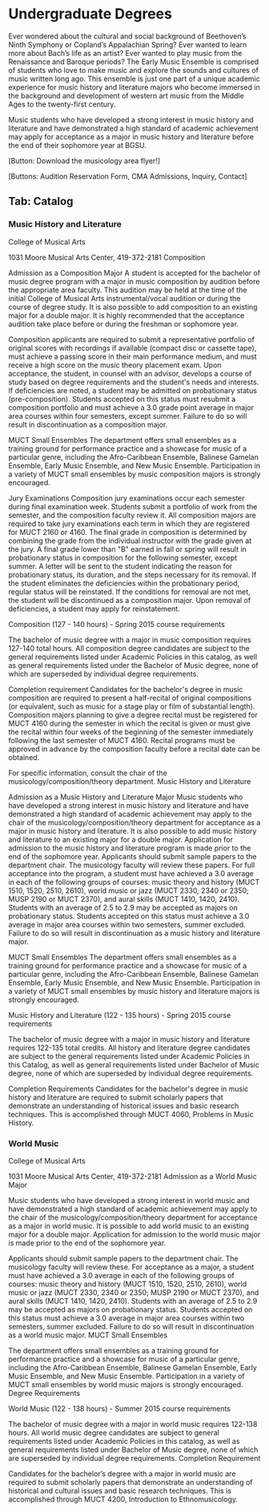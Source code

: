 # Undergraduate Degrees

Ever wondered about the cultural and social background of Beethoven’s Ninth Symphony or Copland’s Appalachian Spring? Ever wanted to learn more about Bach’s life as an artist? Ever wanted to play music from the Renaissance and Baroque periods? The Early Music Ensemble is comprised of students who love to make music and explore the sounds and cultures of music written long ago. This ensemble is just one part of a unique academic experience for music history and literature majors who become immersed in the background and development of western art music from the Middle Ages to the twenty-first century.

Music students who have developed a strong interest in music history and literature and have demonstrated a high standard of academic achievement may apply for acceptance as a major in music history and literature before the end of their sophomore year at BGSU.

[Button: Download the musicology area flyer!]

[Buttons: Audition Reservation Form, CMA Admissions, Inquiry, Contact]

## Tab: Catalog

### Music History and Literature

College of Musical Arts

1031 Moore Musical Arts Center, 419-372-2181
Composition

Admission as a Composition Major
A student is accepted for the bachelor of music degree program with a major in music composition by audition before the appropriate area faculty. This audition may be held at the time of the initial College of Musical Arts instrumental/vocal audition or during the course of degree study. It is also possible to add composition to an existing major for a double major. It is highly recommended that the acceptance audition take place before or during the freshman or sophomore year.

Composition applicants are required to submit a representative portfolio of original scores with recordings if available (compact disc or cassette tape), must achieve a passing score in their main performance medium, and must receive a high score on the music theory placement exam. Upon acceptance, the student, in counsel with an advisor, develops a course of study based on degree requirements and the student's needs and interests. If deficiencies are noted, a student may be admitted on probationary status (pre-composition). Students accepted on this status must resubmit a composition portfolio and must achieve a 3.0 grade point average in major area courses within four semesters, except summer. Failure to do so will result in discontinuation as a composition major.

MUCT Small Ensembles
The department offers small ensembles as a training ground for performance practice and a showcase for music of a particular genre, including the Afro-Caribbean Ensemble, Balinese Gamelan Ensemble, Early Music Ensemble, and New Music Ensemble. Participation in a variety of MUCT small ensembles by music composition majors is strongly encouraged.

Jury Examinations
Composition jury examinations occur each semester during final examination week. Students submit a portfolio of work from the semester, and the composition faculty review it. All composition majors are required to take jury examinations each term in which they are registered for MUCT 2160 or 4160. The final grade in composition is determined by combining the grade from the individual instructor with the grade given at the jury. A final grade lower than "B" earned in fall or spring will result in probationary status in composition for the following semester, except summer. A letter will be sent to the student indicating the reason for probationary status, its duration, and the steps necessary for its removal. If the student eliminates the deficiencies within the probationary period, regular status will be reinstated. If the conditions for removal are not met, the student will be discontinued as a composition major. Upon removal of deficiencies, a student may apply for reinstatement.

Composition (127 - 140 hours) - Spring 2015 course requirements

The bachelor of music degree with a major in music composition requires 127-140 total hours. All composition degree candidates are subject to the general requirements listed under Academic Policies in this catalog, as well as general requirements listed under the Bachelor of Music degree, none of which are superseded by individual degree requirements.

Completion requirement
Candidates for the bachelor's degree in music composition are required to present a half-recital of original compositions (or equivalent, such as music for a stage play or film of substantial length). Composition majors planning to give a degree recital must be registered for MUCT 4160 during the semester in which the recital is given or must give the recital within four weeks of the beginning of the semester immediately following the last semester of MUCT 4160. Recital programs must be approved in advance by the composition faculty before a recital date can be obtained.

For specific information, consult the chair of the musicology/composition/theory department.
Music History and Literature

Admission as a Music History and Literature Major
Music students who have developed a strong interest in music history and literature and have demonstrated a high standard of academic achievement may apply to the chair of the musicology/composition/theory department for acceptance as a major in music history and literature. It is also possible to add music history and literature to an existing major for a double major. Application for admission to the music history and literature program is made prior to the end of the sophomore year. Applicants should submit sample papers to the department chair. The musicology faculty will review these papers. For full acceptance into the program, a student must have achieved a 3.0 average in each of the following groups of courses: music theory and history (MUCT 1510, 1520, 2510, 2610), world music or jazz (MUCT 2330, 2340 or 2350; MUSP 2190 or MUCT 2370), and aural skills (MUCT 1410, 1420, 2410). Students with an average of 2.5 to 2.9 may be accepted as majors on probationary status. Students accepted on this status must achieve a 3.0 average in major area courses within two semesters, summer excluded. Failure to do so will result in discontinuation as a music history and literature major.

MUCT Small Ensembles
The department offers small ensembles as a training ground for performance practice and a showcase for music of a particular genre, including the Afro-Caribbean Ensemble, Balinese Gamelan Ensemble, Early Music Ensemble, and New Music Ensemble. Participation in a variety of MUCT small ensembles by music history and literature majors is strongly encouraged.

Music History and Literature (122 - 135 hours) - Spring 2015 course requirements

The bachelor of music degree with a major in music history and literature requires 122-135 total credits. All history and literature degree candidates are subject to the general requirements listed under Academic Policies in this Catalog, as well as general requirements listed under Bachelor of Music degree, none of which are superseded by individual degree requirements.

Completion Requirements
Candidates for the bachelor's degree in music history and literature are required to submit scholarly papers that demonstrate an understanding of historical issues and basic research techniques. This is accomplished through MUCT 4060, Problems in Music History.

### World Music

College of Musical Arts

1031 Moore Musical Arts Center, 419-372-2181
Admission as a World Music Major

Music students who have developed a strong interest in world music and have demonstrated a high standard of academic achievement may apply to the chair of the musicology/composition/theory department for acceptance as a major in world music. It is possible to add world music to an existing major for a double major. Application for admission to the world music major is made prior to the end of the sophomore year.

Applicants should submit sample papers to the department chair. The musicology faculty will review these. For acceptance as a major, a student must have achieved a 3.0 average in each of the following groups of courses: music theory and history (MUCT 1510, 1520, 2510, 2610), world music or jazz (MUCT 2330, 2340 or 2350; MUSP 2190 or MUCT 2370), and aural skills (MUCT 1410, 1420, 2410). Students with an average of 2.5 to 2.9 may be accepted as majors on probationary status. Students accepted on this status must achieve a 3.0 average in major area courses within two semesters, summer excluded. Failure to do so will result in discontinuation as a world music major.
MUCT Small Ensembles

The department offers small ensembles as a training ground for performance practice and a showcase for music of a particular genre, including the Afro-Caribbean Ensemble, Balinese Gamelan Ensemble, Early Music Ensemble, and New Music Ensemble. Participation in a variety of MUCT small ensembles by world music majors is strongly encouraged.
Degree Requirements

World Music (122 - 138 hours) - Summer 2015 course requirements

The bachelor of music degree with a major in world music requires 122-138 hours. All world music degree candidates are subject to general requirements listed under Academic Policies in this catalog, as well as general requirements listed under Bachelor of Music degree, none of which are superseded by individual degree requirements.
Completion Requirement

Candidates for the bachelor’s degree with a major in world music are required to submit scholarly papers that demonstrate an understanding of historical and cultural issues and basic research techniques. This is accomplished through MUCT 4200, Introduction to Ethnomusicology.
